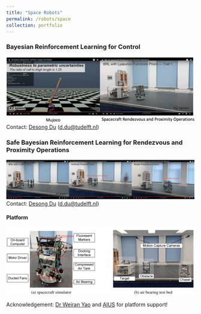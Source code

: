 ```yaml
---
title: "Space Robots"
permalink: /robots/space
collection: portfolio
---
```




###  Bayesian Reinforcement Learning for Control

[![Watch the video](/images/space_robot_youtube4.png)](https://www.youtube.com/watch?v=Vz7se-MsCwc&list=PLPE5-2sIdTlgU1CIqZVtBp1PhUg9SD1qM&ab_channel=WeiPan)
Contact: [Desong Du](https://scholar.google.com/citations?user=8P1k52MAAAAJ&hl=en) (d.du@tudelft.nl)


###  Safe Bayesian Reinforcement Learning for Rendezvous and Proximity Operations

[![Watch the video](/images/space_robot_youtube5.png)](https://www.youtube.com/watch?v=mJK1Sfs50AA&list=PLPE5-2sIdTlhibUSl908ce2rSsqAL2DAO&ab_channel=WeiPan)
Contact: [Desong Du](https://scholar.google.com/citations?user=8P1k52MAAAAJ&hl=en) (d.du@tudelft.nl)


#### Platform
<img src='/images/space_robot.png'>

Acknowledgement: [Dr Weiran Yao](https://scholar.google.com/citations?user=4urvR3YAAAAJ&hl=en) and [AIUS](http://aius.hit.edu.cn/) for platform support!





